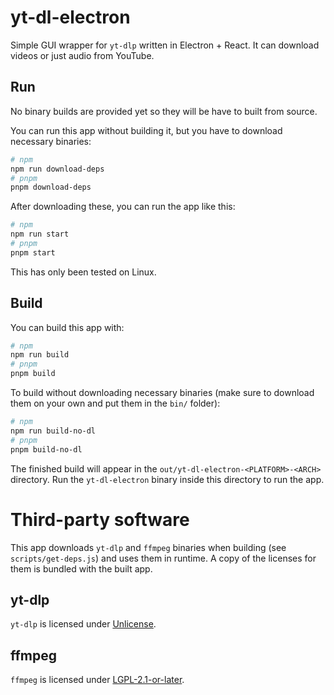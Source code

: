 # yt-dl-electron
Simple GUI wrapper for `yt-dlp` written in Electron + React. It can download videos or just audio from YouTube.

## Run
No binary builds are provided yet so they will be have to built from source.

You can run this app without building it, but you have to download necessary binaries:
```sh
# npm
npm run download-deps
# pnpm
pnpm download-deps
```
After downloading these, you can run the app like this:
```sh
# npm
npm run start
# pnpm
pnpm start
```
This has only been tested on Linux.

## Build
You can build this app with:
```sh
# npm
npm run build
# pnpm
pnpm build
```
To build without downloading necessary binaries (make sure to download them on your own and put them in the `bin/` folder):
```sh
# npm
npm run build-no-dl
# pnpm
pnpm build-no-dl
```
The finished build will appear in the `out/yt-dl-electron-<PLATFORM>-<ARCH>` directory. Run the `yt-dl-electron` binary inside this directory to run the app.

# Third-party software
This app downloads `yt-dlp` and `ffmpeg` binaries when building (see `scripts/get-deps.js`) and uses them in runtime. A copy of the licenses for them is bundled with the built app.
## yt-dlp
`yt-dlp` is licensed under [Unlicense](https://github.com/yt-dlp/yt-dlp/blob/master/LICENSE).
## ffmpeg
`ffmpeg` is licensed under [LGPL-2.1-or-later](https://www.gnu.org/licenses/old-licenses/lgpl-2.1.html).